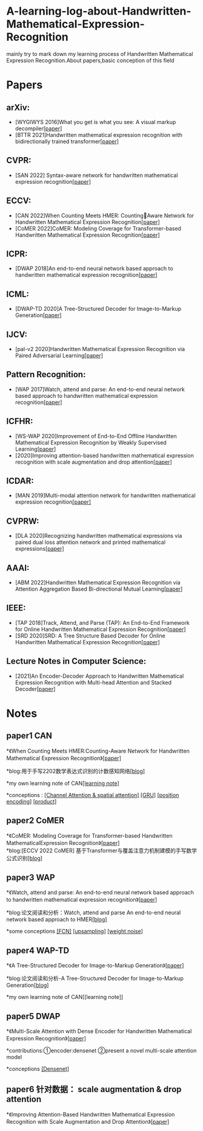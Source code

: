 A-learning-log-about-Handwritten-Mathematical-Expression-Recognition
==
  mainly try to mark down my learning process of Handwritten Mathematical Expression Recognition.About papers,basic conception of this field

# Papers
## arXiv:
* [WYGIWYS 2016]What you get is what you  see: A visual markup decompiler[[paper]](https://arxiv.org/abs/1609.04938v1)
* [BTTR 2021]Handwritten mathematical expression recognition with bidirectionally trained transformer[[paper]](https://arxiv.org/abs/2105.02412)

## CVPR:
* [SAN 2022] Syntax-aware network for handwritten mathematical expression recognition[[paper]](https://ieeexplore.ieee.org/document/9879653)

## ECCV:
* [CAN 2022]When Counting Meets HMER: CountingAware Network for Handwritten Mathematical Expression Recognition[[paper]](https://arxiv.org/abs/2207.11463)
* [CoMER 2022]CoMER: Modeling Coverage for Transformer-based Handwritten Mathematical Expression Recognition[[paper]](https://arxiv.org/abs/2207.04410#:~:text=CoMER%3A%20Modeling%20Coverage%20for%20Transformer-based%20Handwritten%20Mathematical%20Expression,made%20significant%20advances%20in%20recognizing%20handwritten%20mathematical%20expressions.)

## ICPR:
* [DWAP 2018]An end-to-end  neural network based approach to handwritten mathematical expression recognition[[paper]](https://ieeexplore.ieee.org/document/8546031)

## ICML:
* [DWAP-TD 2020]A Tree-Structured Decoder for Image-to-Markup Generation[[paper]](http://staff.ustc.edu.cn/~jundu/Publications/publications/jianshu-icml2020.pdf)

## IJCV:
* [pal-v2 2020]Handwritten Mathematical Expression Recognition via Paired Adversarial Learning[[paper]](https://link.springer.com/article/10.1007/s11263-020-01291-5)

## Pattern Recognition:
* [WAP 2017]Watch, attend and parse: An end-to-end neural network based approach to handwritten mathematical expression recognition[[paper]](https://www.sciencedirect.com/science/article/pii/S0031320317302376)

## ICFHR:
* [WS-WAP 2020]Improvement of End-to-End Offline Handwritten Mathematical Expression Recognition by Weakly Supervised Learning[[paper]](https://ieeexplore.ieee.org/abstract/document/9257749)
* [2020]Improving attention-based handwritten mathematical expression recognition with scale augmentation and drop attention[[paper]](https://ieeexplore.ieee.org/abstract/document/9257765)

## ICDAR:
* [MAN 2019]Multi-modal attention network for handwritten mathematical expression recognition[[paper]](https://ieeexplore.ieee.org/document/8978103)

## CVPRW:
* [DLA 2020]Recognizing handwritten mathematical expressions via paired dual loss attention network and printed mathematical expressions[[paper]](https://ieeexplore.ieee.org/document/9150937)

## AAAI:
* [ABM 2022]Handwritten Mathematical Expression Recognition via Attention Aggregation Based Bi-directional Mutual Learning[[paper]](https://arxiv.org/abs/2112.03603)

## IEEE:
* [TAP 2018]Track, Attend, and Parse (TAP): An End-to-End Framework for Online Handwritten Mathematical Expression Recognition[[paper]](https://ieeexplore.ieee.org/document/8373726)
* [SRD 2020]SRD: A Tree Structure Based Decoder for Online Handwritten Mathematical Expression Recognition[[paper]](https://ieeexplore.ieee.org/document/9147045)

## Lecture Notes in Computer Science:
* [2021]An Encoder-Decoder Approach to Handwritten Mathematical Expression Recognition with Multi-head Attention and Stacked Decoder[[paper]](https://link.springer.com/content/pdf/10.1007/978-3-030-86331-9_39.pdf)


# Notes
## paper1 CAN
*《When Counting Meets HMER:Counting-Aware Network for Handwritten Mathematical Expression Recognition》[[paper]](https://arxiv.org/abs/2207.11463)

*blog:用于手写2202数学表达式识别的计数感知网络[[blog]](https://zhuanlan.zhihu.com/p/546590327)

*my own learning note of CAN[[learning note]](https://view.officeapps.live.com/op/view.aspx?src=https%3A%2F%2Fraw.githubusercontent.com%2FHryxyhe%2FA-learning-log-about-Handwritten-Mathematical-Expression-Recognition%2Fmaster%2Fmy%2520learning%2520note%2FCAN.docx&wdOrigin=BROWSELINK)

*conceptions : [[Channel Attention & spatial attention]](https://blog.csdn.net/qq_42194397/article/details/122556066?spm=1001.2101.3001.6650.18&utm_medium=distribute.pc_relevant.none-task-blog-2~default~BlogCommendFromBaidu~Rate-18-122556066-blog-120884524.235%5Ev38%5Epc_relevant_anti_vip_base&depth_1-utm_source=dis) [[GRU]](https://zhuanlan.zhihu.com/p/32481747) 
[[position encoding]](https://zhuanlan.zhihu.com/p/121126531) [[product]](https://blog.csdn.net/oldlybaby/article/details/108307712) 

## paper2 CoMER
*《CoMER: Modeling Coverage for Transformer-based Handwritten MathematicalExpression Recognition》[[paper]](https://arxiv.org/abs/2207.04410)\
*blog:[ECCV 2022 CoMER] 基于Transformer与覆盖注意力机制建模的手写数学公式识别[[blog]](https://blog.csdn.net/moxibingdao/article/details/127644505)

## paper3 WAP
*《Watch, attend and parse: An end-to-end neural network based approach to handwritten mathematical expression recognition》[[paper]](https://www.sciencedirect.com/science/article/pii/S0031320317302376)

*blog:论文阅读和分析：Watch, attend and parse An end-to-end neural network based approach to HMER[[blog]](https://blog.csdn.net/KPer_Yang/article/details/129483137)

*some conceptions [[FCN]](https://zhuanlan.zhihu.com/p/30195134)  [[upsampling]](https://blog.csdn.net/qq_37344125/article/details/108717647) [[weight noise]](https://blog.csdn.net/Marslicy/article/details/124311818?ops_request_misc=%257B%2522request%255Fid%2522%253A%2522168837172516800184198252%2522%252C%2522scm%2522%253A%252220140713.130102334..%2522%257D&request_id=168837172516800184198252&biz_id=0&utm_medium=distribute.pc_search_result.none-task-blog-2~all~sobaiduend~default-1-124311818-null-null.142^v88^control_2,239^v2^insert_chatgpt&utm_term=%E6%9D%83%E9%87%8D%E5%99%AA%E5%A3%B0&spm=1018.2226.3001.4187)

## paper4 WAP-TD
*《A Tree-Structured Decoder for Image-to-Markup Generation》[[paper]](http://staff.ustc.edu.cn/~jundu/Publications/publications/jianshu-icml2020.pdf)

*blog:论文阅读和分析-A Tree-Structured Decoder for Image-to-Markup Generation[[blog]](https://blog.csdn.net/KPer_Yang/article/details/129461513)

*my own learning note of CAN[[learning note]]

## paper5 DWAP
*《Multi-Scale Attention with Dense Encoder for Handwritten Mathematical Expression Recognition》[[paper]](https://ieeexplore.ieee.org/document/8546031)

*contributions:①encoder:densenet      ②present a novel multi-scale attention model

*conceptions [[Densenet]](https://zhuanlan.zhihu.com/p/37189203)

## paper6 针对数据： scale augmentation & drop attention
*《Improving Attention-Based Handwritten Mathematical Expression Recognition with Scale Augmentation and Drop Attention》[[paper]](https://ieeexplore.ieee.org/abstract/document/9257765)



